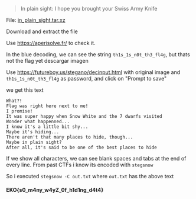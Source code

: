 > In plain sight: I hope you brought your Swiss Army Knife
	
File: [in_plain_sight.tar.xz](https://github.com/estebancano-dev/CTF-Writeups/blob/master/20200924%20Onapsis%20CTF%20%28EKOPARTY%29/In%20Plain%20Sight/in_plain_sight.tar.xz?raw=true "in_plain_sight.tar.xz")
	
Download and extract the file

Use https://aperisolve.fr/ to check it.

In the blue decoding, we can see the string `th1s_1s_n0t_th3_fl4g`, but thats not the flag yet
descargar imagen

Use https://futureboy.us/stegano/decinput.html with original image and `th1s_1s_n0t_th3_fl4g` as password, and click on "Prompt to save"

we get this text
```
What?!			 	    	      	       	   	  	       
Flag was right here next to me!	     	    	 	      		    
I promise!      	       	   		     	 	     	    
It was super happy when Snow White and the 7 dwarfs visited   		    
Wonder what happenned...    	   	       	   	       	       	 
I know it's a little bit shy...    		  	     	  	       
Maybe it's hiding...       	 	 	  	 	     	     
There aren't that many places to hide, though...	  	  	   
Maybe in plain sight?    	      	     	     	       	       
After all, it's said to be one of the best places to hide	 
```								   

If we show all characters, we can see blank spaces and tabs at the end of every line. From past CTFs i know its encoded with `stegsnow`

So i executed `stegsnow -C out.txt` where `out.txt` has the above text

#### EKO{s0_m4ny_w4yZ_0f_h1d1ng_d4t4}